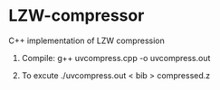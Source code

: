 # LZW-compressor
C++ implementation of LZW compression

1. Compile:
g++ uvcompress.cpp -o uvcompress.out 

2. To excute
./uvcompress.out < bib > compressed.z
